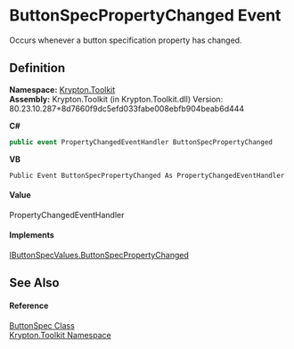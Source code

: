 # ButtonSpecPropertyChanged Event


Occurs whenever a button specification property has changed.



## Definition
**Namespace:** <a href="79d2eac2-21f4-54ff-7552-b20c33c30600.md">Krypton.Toolkit</a>  
**Assembly:** Krypton.Toolkit (in Krypton.Toolkit.dll) Version: 80.23.10.287+8d7660f9dc5efd033fabe008ebfb904beab6d444

**C#**
``` C#
public event PropertyChangedEventHandler ButtonSpecPropertyChanged
```
**VB**
``` VB
Public Event ButtonSpecPropertyChanged As PropertyChangedEventHandler
```



#### Value
PropertyChangedEventHandler

#### Implements
<a href="ed8d59d4-60dd-be1f-643b-31b11016e2c4.md">IButtonSpecValues.ButtonSpecPropertyChanged</a>  


## See Also


#### Reference
<a href="5c226624-9ac8-d7c9-8a8d-31d5ff115dbd.md">ButtonSpec Class</a>  
<a href="79d2eac2-21f4-54ff-7552-b20c33c30600.md">Krypton.Toolkit Namespace</a>  

